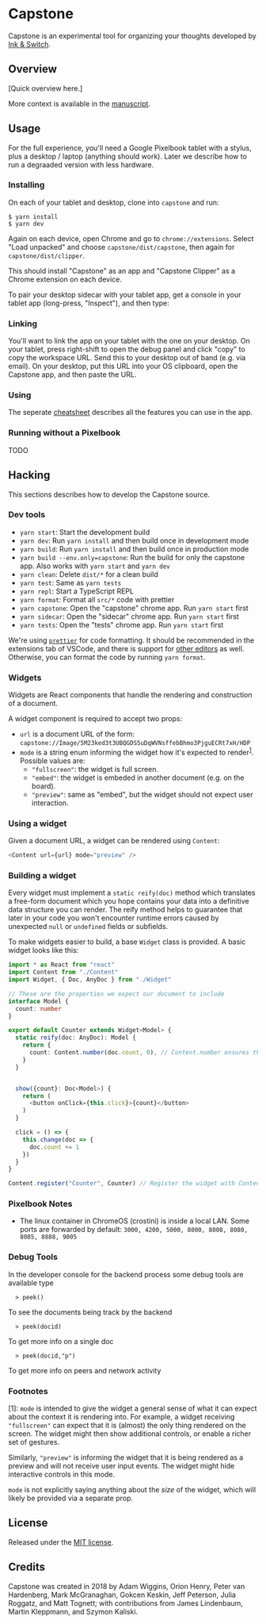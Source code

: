 # Capstone

Capstone is an experimental tool for organizing your thoughts developed by [Ink & Switch](https://inkandswitch.com).


## Overview

[Quick overview here.]

More context is available in the
[manuscript](https://inkandswitch.com/capstone).


## Usage

For the full experience, you'll need a Google Pixelbook tablet with a stylus,
plus a desktop / laptop (anything should work). Later we describe how to run a
degraaded version with less hardware.

### Installing

On each of your tablet and desktop, clone into `capstone` and run:

```console
$ yarn install
$ yarn dev
```

Again on each device, open Chrome and go to `chrome://extensions`. Select "Load
unpacked" and choose `capstone/dist/capstone`, then again for
`capstone/dist/clipper`.

This should install "Capstone" as an app and "Capstone Clipper" as a Chrome
extension on each device.


To pair your desktop sidecar with your tablet app, get a console in your tablet
app (long-press, "Inspect"), and then type:

### Linking

You'll want to link the app on your tablet with the one on your desktop. On
your tablet, press right-shift to open the debug panel and click "copy" to copy
the workspace URL. Send this to your desktop out of band (e.g. via email). On
your desktop, put this URL into your OS clipboard, open the Capstone app, and
then paste the URL.

### Using

The seperate [cheatsheet](Cheatsheet.md) describes all the features you can
use in the app.

### Running without a Pixelbook

TODO


## Hacking

This sections describes how to develop the Capstone source.

### Dev tools

- `yarn start`: Start the development build
- `yarn dev`: Run `yarn install` and then build once in development mode
- `yarn build`: Run `yarn install` and then build once in production mode
- `yarn build --env.only=capstone`: Run the build for only the capstone app. Also works with `yarn start` and `yarn dev`
- `yarn clean`: Delete `dist/*` for a clean build
- `yarn test`: Same as `yarn tests`
- `yarn repl`: Start a TypeScript REPL
- `yarn format`: Format all `src/*` code with prettier
- `yarn capstone`: Open the "capstone" chrome app. Run `yarn start` first
- `yarn sidecar`: Open the "sidecar" chrome app. Run `yarn start` first
- `yarn tests`: Open the "tests" chrome app. Run `yarn start` first

We're using [`prettier`](https://prettier.io/) for code formatting.
It should be recommended in the extensions tab of VSCode, and there is
support for [other editors](https://prettier.io/docs/en/editors.html) as well.
Otherwise, you can format the code by running `yarn format`.

### Widgets

Widgets are React components that handle the rendering and construction of a document.

A widget component is required to accept two props:

- `url` is a document URL of the form: `capstone://Image/5M23ked3t3UBQGDS5uDqWVNsffebBhmo3PjguECRt7xH/HDP`
- `mode` is a string enum informing the widget how it's expected to render<sup>[1](#footnote1)</sup>. Possible values are:
  - `"fullscreen"`: the widget is full screen.
  - `"embed"`: the widget is embeded in another document (e.g. on the board).
  - `"preview"`: same as "embed", but the widget should not expect user interaction.

### Using a widget

Given a document URL, a widget can be rendered using `Content`:

```typescript
<Content url={url} mode="preview" />
```

### Building a widget

Every widget must implement a `static reify(doc)` method which translates a
free-form document which you hope contains your data into a definitive data
structure you can render. The reify method helps to guarantee that later in
your code you won't encounter runtime errors caused by unexpected `null` or
`undefined` fields or subfields.

To make widgets easier to build, a base `Widget` class is provided.
A basic widget looks like this:

```typescript
import * as React from "react"
import Content from "./Content"
import Widget, { Doc, AnyDoc } from "./Widget"

// These are the properties we expect our document to include
interface Model {
  count: number
}

export default Counter extends Widget<Model> {
  static reify(doc: AnyDoc): Model {
    return {
      count: Content.number(doc.count, 0), // Content.number ensures that doc.count is a number, and provides 0 as a default
    }
  }


  show({count}: Doc<Model>) {
    return (
      <button onClick={this.click}>{count}</button>
    )
  }

  click = () => {
    this.change(doc => {
      doc.count += 1
    })
  }
}

Content.register("Counter", Counter) // Register the widget with Content, so other components can render it.
```

### Pixelbook Notes

- The linux container in ChromeOS (crostini) is inside a local LAN. Some ports are forwarded by default: `3000, 4200, 5000, 8000, 8008, 8080, 8085, 8888, 9005`

### Debug Tools

In the developer console for the backend process some debug tools are available
type

```
  > peek()
```

To see the documents being track by the backend

```
  > peek(docid)
```

To get more info on a single doc

```
  > peek(docid,"p")
```

To get more info on peers and network activity

### Footnotes

[<a name="footnote1">1</a>]: `mode` is intended to give the widget a general
sense of what it can expect about the context it is rendering into. For example,
a widget receiving `"fullscreen"` can expect that it is (almost) the only thing
rendered on the screen. The widget might then show additional controls, or enable
a richer set of gestures.

Similarly, `"preview"` is informing the widget that it is being rendered as a
preview and will not receive user input events. The widget might hide
interactive controls in this mode.

`mode` is not explicitly saying anything about the _size_ of the widget, which
will likely be provided via a separate prop.

## License

Released under the [MIT license](https://opensource.org/licenses/MIT).

## Credits

Capstone was created in 2018 by Adam Wiggins, Orion Henry, Peter van Hardenberg, Mark McGranaghan, Gokcen Keskin, Jeff Peterson, Julia Roggatz, and Matt Tognett; with contributions from James Lindenbaum, Martin Kleppmann, and Szymon Kaliski.
